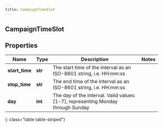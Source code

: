 ```yaml
---
title: CampaignTimeSlot
---
```

## CampaignTimeSlot

## Properties

|Name | Type | Description | Notes|
|------------ | ------------- | ------------- | -------------|
| **start_time** | **str** | The start time of the interval as an ISO-8601 string, i.e. HH:mm:ss | |
| **stop_time** | **str** | The end time of the interval as an ISO-8601 string, i.e. HH:mm:ss | |
| **day** | **int** | The day of the interval. Valid values: [1-7], representing Monday through Sunday | |
{: class="table table-striped"}


